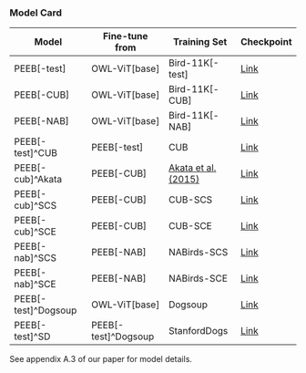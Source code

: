 ### Model Card
| Model                 | Fine-tune from   | Training Set      | Checkpoint       |
|-----------------------|------------------|-------------------|------------------|
| PEEB[-test]           | OWL-ViT[base]    | Bird-11K[-test]   | [Link](https://drive.google.com/file/d/1AqKiBjeY9VRRLFAHQuG3vqbYOJF6aAGz/view?usp=drive_link)|
| PEEB[-CUB]            | OWL-ViT[base]    | Bird-11K[-CUB]    | [Link](https://drive.google.com/file/d/1IIGllKlCc8zgRVJiTXIB1CpbWRbwIhfU/view?usp=drive_link)|
| PEEB[-NAB]            | OWL-ViT[base]    | Bird-11K[-NAB]    | [Link](https://drive.google.com/file/d/182qFqrEZoXFygoKn-G0t12oRq3z1IZ7d/view?usp=drive_link)|
| PEEB[-test]^CUB       | PEEB[-test]      | CUB               | [Link](https://drive.google.com/file/d/1y9T7EGoFBQgetxLXIzlKiu_15wO-Ma1y/view?usp=drive_link)|
| PEEB[-cub]^Akata      | PEEB[-CUB]       | [Akata et al. (2015)](https://arxiv.org/abs/1503.08677)  | [Link](https://drive.google.com/file/d/1SlHDSN-aILSCodr4nq2K-u7nX7Xm_XSX/view?usp=drive_link)|
| PEEB[-cub]^SCS        | PEEB[-CUB]       | CUB-SCS           | [Link](https://drive.google.com/file/d/1oM4lAzRsQllIii3pgo2YuuCof8hocF_Y/view?usp=drive_link)|
| PEEB[-cub]^SCE        | PEEB[-CUB]       | CUB-SCE           | [Link](https://drive.google.com/file/d/1lmk7nQtmQzud-jdNKnIEbM8sfkkpGrIp/view?usp=drive_link)|
| PEEB[-nab]^SCS        | PEEB[-NAB]       | NABirds-SCS       | [Link](https://drive.google.com/file/d/1ku0IDJGdoqyA2MyMeoeOXIfzAOdxbkDB/view?usp=drive_link)|
| PEEB[-nab]^SCE        | PEEB[-NAB]       | NABirds-SCE       | [Link](https://drive.google.com/file/d/1nHtDz22AQMTFseuUxdyTRS949T5zbJoG/view?usp=drive_link)|
| PEEB[-test]^Dogsoup   | OWL-ViT[base]    | Dogsoup           | [Link](https://drive.google.com/file/d/1tZL4fHVVKkJ5ndn9KIyBE5RdT7PAOeyL/view?usp=drive_link)|
| PEEB[-test]^SD        | PEEB[-test]^Dogsoup | StanfordDogs      | [Link](https://drive.google.com/file/d/1fCalgozkmmQ530bixxgOmP_Z1CJEUdcs/view?usp=drive_link)| 
See appendix A.3 of our paper for model details.  